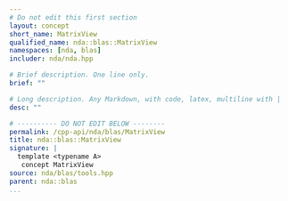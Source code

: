 ```yaml
---
# Do not edit this first section
layout: concept
short_name: MatrixView
qualified_name: nda::blas::MatrixView
namespaces: [nda, blas]
includer: nda/nda.hpp

# Brief description. One line only.
brief: ""

# Long description. Any Markdown, with code, latex, multiline with |
desc: ""

# ---------- DO NOT EDIT BELOW --------
permalink: /cpp-api/nda/blas/MatrixView
title: nda::blas::MatrixView
signature: |
  template <typename A>
   concept MatrixView
source: nda/blas/tools.hpp
parent: nda::blas
...
```



